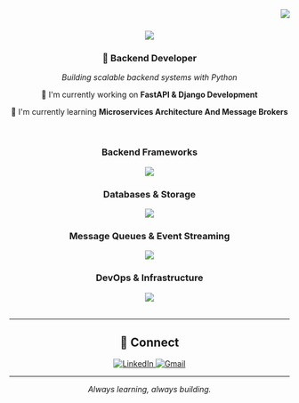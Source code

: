 <img align="right" src="https://visitor-badge.laobi.icu/badge?page_id=AhEsmaeili79.AhEsmaeili79" />

<h1 align="center">
    <img src="https://readme-typing-svg.herokuapp.com/?font=Righteous&size=35&center=true&vCenter=true&width=500&height=70&duration=4000&lines=Hi+There!+👋;+I'm+Amirhossein+Esmaeili!;" />
</h1>

<h3 align="center">🚀 Backend Developer</h3>

<p align="center">
  <em>Building scalable backend systems with Python</em>
</p>

<div align="center">
 
 🔭 I'm currently working on **FastAPI & Django Development**
 
 🌱 I'm currently learning **Microservices Architecture And Message Brokers**
<div/>
    
<br/>


### **Backend Frameworks**
<div align="center">
    <img src="https://skillicons.dev/icons?i=fastapi,django,python" />
</div>

### **Databases & Storage**
<div align="center">
    <img src="https://skillicons.dev/icons?i=postgres,mysql,mongodb,redis,elasticsearch" />
</div>

### **Message Queues & Event Streaming**
<div align="center">
    <img src="https://skillicons.dev/icons?i=kafka,rabbitmq" />
</div>

### **DevOps & Infrastructure**
<div align="center">
    <img src="https://skillicons.dev/icons?i=docker,ubuntu,git,github" />
</div>

<br/>
<hr/>


<h2 align="center">🤝 Connect</h2>

<div align="center">
  <a href="https://linkedin.com/in/amrhsn-esmaeili" target="_blank">
    <img src="https://img.shields.io/badge/LinkedIn-0077B5?style=for-the-badge&logo=linkedin&logoColor=white" alt="LinkedIn" />
  </a>
  <a href="mailto:amirhosseinredframe@gmail.com">
    <img src="https://img.shields.io/badge/Gmail-D14836?style=for-the-badge&logo=gmail&logoColor=white" alt="Gmail" />
  </a>
</div>

---

<div align="center">
  <em>Always learning, always building.</em>
</div>
